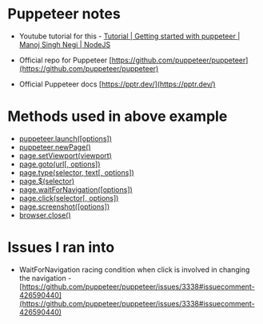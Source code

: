 Puppeteer notes
===============

* Youtube tutorial for this - [Tutorial | Getting started with puppeteer | Manoj Singh Negi | NodeJS](https://youtu.be/KowSdMQTJeo)

* Official repo for Puppeteer [https://github.com/puppeteer/puppeteer](https://github.com/puppeteer/puppeteer)
* Official Puppeteer docs [https://pptr.dev/](https://pptr.dev/)

Methods used in above example
===

* [puppeteer.launch([options])](https://github.com/puppeteer/puppeteer/blob/v9.1.1/docs/api.md#puppeteerlaunchoptions)
* [puppeteer.newPage()](https://github.com/puppeteer/puppeteer/blob/v9.1.1/docs/api.md#browsernewpage)
* [page.setViewport(viewport)](https://github.com/puppeteer/puppeteer/blob/v9.1.1/docs/api.md#pagesetviewportviewport)
* [page.goto(url[, options])](https://github.com/puppeteer/puppeteer/blob/v9.1.1/docs/api.md#pagegotourl-options)
* [page.type(selector, text[, options])](https://github.com/puppeteer/puppeteer/blob/v9.1.1/docs/api.md#pagetypeselector-text-options)
* [page.$(selector)](https://github.com/puppeteer/puppeteer/blob/v9.1.1/docs/api.md#pageselector)
* [page.waitForNavigation([options])](https://github.com/puppeteer/puppeteer/blob/v9.1.1/docs/api.md#pagewaitfornavigationoptions)
* [page.click(selector[, options])](https://github.com/puppeteer/puppeteer/blob/v9.1.1/docs/api.md#pageclickselector-options)
* [page.screenshot([options])](https://github.com/puppeteer/puppeteer/blob/v9.1.1/docs/api.md#pagescreenshotoptions)
* [browser.close()](https://github.com/puppeteer/puppeteer/blob/v9.1.1/docs/api.md#browserclose)

Issues I ran into
=====

* WaitForNavigation racing condition when click is involved in changing the navigation - [https://github.com/puppeteer/puppeteer/issues/3338#issuecomment-426590440](https://github.com/puppeteer/puppeteer/issues/3338#issuecomment-426590440)
